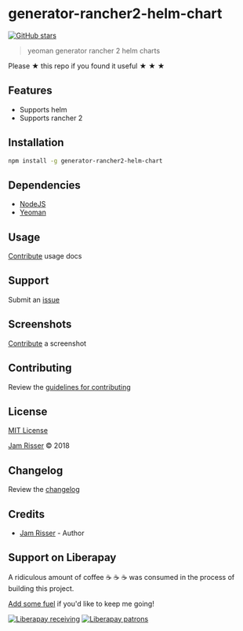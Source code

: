 # generator-rancher2-helm-chart

[![GitHub stars](https://img.shields.io/github/stars/codejamninja/generator-rancher2-helm-chart.svg?style=social&label=Stars)](https://github.com/codejamninja/generator-rancher2-helm-chart)

> yeoman generator rancher 2 helm charts

Please ★ this repo if you found it useful ★ ★ ★


## Features

* Supports helm
* Supports rancher 2


## Installation

```sh
npm install -g generator-rancher2-helm-chart
```


## Dependencies

* [NodeJS](https://nodejs.org)
* [Yeoman](http://yeoman.io)


## Usage

[Contribute](https://github.com/codejamninja/generator-rancher2-helm-chart/blob/master/CONTRIBUTING.md) usage docs


## Support

Submit an [issue](https://github.com/codejamninja/generator-rancher2-helm-chart/issues/new)


## Screenshots

[Contribute](https://github.com/codejamninja/generator-rancher2-helm-chart/blob/master/CONTRIBUTING.md) a screenshot


## Contributing

Review the [guidelines for contributing](https://github.com/codejamninja/generator-rancher2-helm-chart/blob/master/CONTRIBUTING.md)


## License

[MIT License](https://github.com/codejamninja/generator-rancher2-helm-chart/blob/master/LICENSE)

[Jam Risser](https://codejam.ninja) © 2018


## Changelog

Review the [changelog](https://github.com/codejamninja/generator-rancher2-helm-chart/blob/master/CHANGELOG.md)


## Credits

* [Jam Risser](https://codejam.ninja) - Author


## Support on Liberapay

A ridiculous amount of coffee ☕ ☕ ☕ was consumed in the process of building this project.

[Add some fuel](https://liberapay.com/codejamninja/donate) if you'd like to keep me going!

[![Liberapay receiving](https://img.shields.io/liberapay/receives/codejamninja.svg?style=flat-square)](https://liberapay.com/codejamninja/donate)
[![Liberapay patrons](https://img.shields.io/liberapay/patrons/codejamninja.svg?style=flat-square)](https://liberapay.com/codejamninja/donate)
